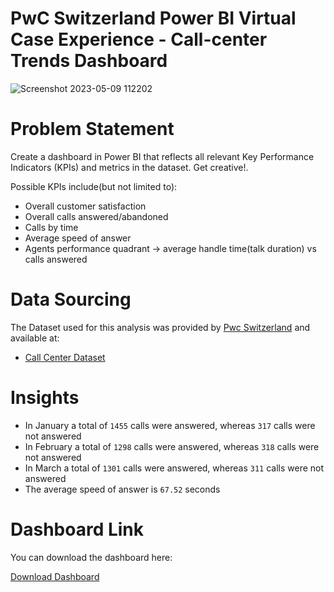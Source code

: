 # PwC Switzerland Power BI Virtual Case Experience - Call-center Trends Dashboard 

![Screenshot 2023-05-09 112202](https://user-images.githubusercontent.com/100788906/237008013-62b5b3e7-c853-438d-a2df-0424aa4cbeda.png)


# Problem Statement

Create a dashboard in Power BI that reflects all relevant Key Performance Indicators (KPIs) and metrics in the dataset. Get creative!.

Possible KPIs include(but not limited to):
- Overall customer satisfaction
- Overall calls answered/abandoned
- Calls by time
- Average speed of answer
- Agents performance quadrant -> average handle time(talk duration) vs calls answered





# Data Sourcing

The Dataset used for this analysis was provided by [Pwc Switzerland](https://www.theforage.com/virtual-internships/prototype/a87GpgE6tiku7q3gu/PwC-Power-BI-Virtual-Case-Experience) and available at:

- [Call Center Dataset](https://github.com/rishikeshxyadav/PwC-Call-centrer-Trends/blob/main/01%20Call-Center-Dataset.xlsx)




# Insights


- In January a total of `1455` calls were answered, whereas `317` calls were not answered 
- In February a total of `1298` calls were answered, whereas `318` calls were not answered 
- In March a total of `1301` calls were answered, whereas `311` calls were not answered 
- The average speed of answer is `67.52` seconds




# Dashboard Link

You can download the dashboard here: 

[Download Dashboard](https://github.com/rishikeshxyadav/PwC-Call-centrer-Trends/blob/main/call_center.pbix)

    
    
    
